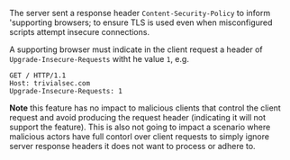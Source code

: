 The server sent a response header `Content-Security-Policy` to inform 'supporting browsers; to ensure TLS is used even when misconfigured scripts attempt insecure connections.

A supporting browser must indicate in the client request a header of `Upgrade-Insecure-Requests` witht he value `1`, e.g.

```
GET / HTTP/1.1
Host: trivialsec.com
Upgrade-Insecure-Requests: 1
```

**Note** this feature has no impact to malicious clients that control the client request and avoid producing the request header (indicating it will not support the feature). This is also not going to impact a scenario where malicious actors have full contorl over client requests to simply ignore server response headers it does not want to process or adhere to.

